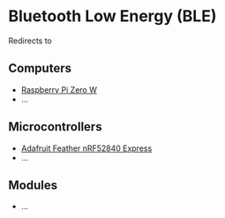 # Bluetooth Low Energy (BLE)
Redirects to

## Computers
- [Raspberry Pi Zero W](../Computers/Raspberry_Pi_Zero_W.md)
- ...

## Microcontrollers
- [Adafruit Feather nRF52840 Express](../Microcontrollers/Adafruit_Feather_nRF52840_Express.md)
- ...

## Modules
- ...

